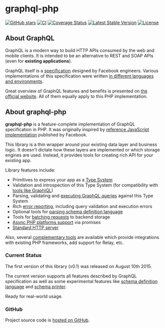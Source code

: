 # graphql-php

[![GitHub stars](https://img.shields.io/github/stars/webonyx/graphql-php.svg?style=social&label=Star)](https://github.com/webonyx/graphql-php)
[![CI](https://github.com/webonyx/graphql-php/workflows/CI/badge.svg)](https://github.com/webonyx/graphql-php/actions?query=workflow:CI+branch:master)
[![Coverage Status](https://codecov.io/gh/webonyx/graphql-php/branch/master/graph/badge.svg)](https://codecov.io/gh/webonyx/graphql-php/branch/master)
[![Latest Stable Version](https://poser.pugx.org/webonyx/graphql-php/version)](https://packagist.org/packages/webonyx/graphql-php)
[![License](https://poser.pugx.org/webonyx/graphql-php/license)](https://packagist.org/packages/webonyx/graphql-php)

## About GraphQL

GraphQL is a modern way to build HTTP APIs consumed by the web and mobile clients.
It is intended to be an alternative to REST and SOAP APIs (even for **existing applications**).

GraphQL itself is a [specification](https://github.com/graphql/graphql-spec) designed by Facebook
engineers. Various implementations of this specification were written
[in different languages and environments](https://graphql.org/code/).

Great overview of GraphQL features and benefits is presented on [the official website](https://graphql.org/).
All of them equally apply to this PHP implementation.

## About graphql-php

**graphql-php** is a feature-complete implementation of GraphQL specification in PHP.
It was originally inspired by [reference JavaScript implementation](https://github.com/graphql/graphql-js)
published by Facebook.

This library is a thin wrapper around your existing data layer and business logic.
It doesn't dictate how these layers are implemented or which storage engines
are used. Instead, it provides tools for creating rich API for your existing app.

Library features include:

- Primitives to express your app as a [Type System](type-definitions/index.md)
- Validation and introspection of this Type System (for compatibility with [tools like GraphiQL](complementary-tools.md#general-graphql-tools))
- Parsing, validating and [executing GraphQL queries](executing-queries.md) against this Type System
- Rich [error reporting](error-handling.md), including query validation and execution errors
- Optional tools for [parsing schema definition language](schema-definition-language.md)
- Tools for [batching requests](data-fetching.md#solving-n1-problem) to backend storage
- [Async PHP platforms support](data-fetching.md#async-php) via promises
- [Standard HTTP server](executing-queries.md#using-server)

Also, several [complementary tools](complementary-tools.md) are available which provide integrations with
existing PHP frameworks, add support for Relay, etc.

### Current Status

The first version of this library (v0.1) was released on August 10th 2015.

The current version supports all features described by GraphQL specification
as well as some experimental features like
[schema definition language](schema-definition-language.md) and
[schema printer](class-reference.md#graphqlutilsschemaprinter).

Ready for real-world usage.

### GitHub

Project source code is [hosted on GitHub](https://github.com/webonyx/graphql-php).

